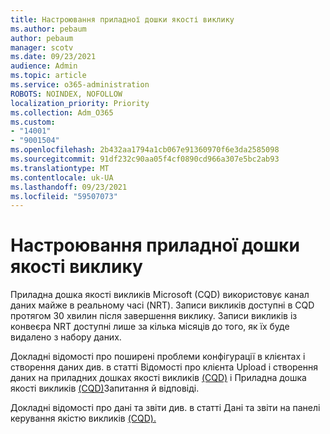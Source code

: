 ```yaml
---
title: Настроювання приладної дошки якості виклику
ms.author: pebaum
author: pebaum
manager: scotv
ms.date: 09/23/2021
audience: Admin
ms.topic: article
ms.service: o365-administration
ROBOTS: NOINDEX, NOFOLLOW
localization_priority: Priority
ms.collection: Adm_O365
ms.custom:
- "14001"
- "9001504"
ms.openlocfilehash: 2b432aa1794a1cb067e91360970f6e3da2585098
ms.sourcegitcommit: 91df232c90aa05f4cf0890cd966a307e5bc2ab93
ms.translationtype: MT
ms.contentlocale: uk-UA
ms.lasthandoff: 09/23/2021
ms.locfileid: "59507073"
---
```

# <a name="configuring-the-call-quality-dashboard"></a>Настроювання приладної дошки якості виклику

Приладна дошка якості викликів Microsoft (CQD) використовує канал даних майже в реальному часі (NRT). Записи викликів доступні в CQD протягом 30 хвилин після завершення виклику. Записи викликів із конвеєра NRT доступні лише за кілька місяців до того, як їх буде видалено з набору даних.

Докладні відомості про поширені проблеми конфігурації в клієнтах і створення даних див. в статті Відомості про клієнта Upload і створення даних на приладних дошках якості викликів [(CQD)](https://docs.microsoft.com/microsoftteams/cqd-upload-tenant-building-data) і Приладна дошка якості викликів [(CQD)](https://docs.microsoft.com/microsoftteams/cqd-frequently-asked-questions)Запитання й відповіді.

Докладні відомості про дані та звіти див. в статті Дані та звіти на панелі керування якістю викликів [(CQD).](https://docs.microsoft.com/microsoftteams/cqd-data-and-reports)